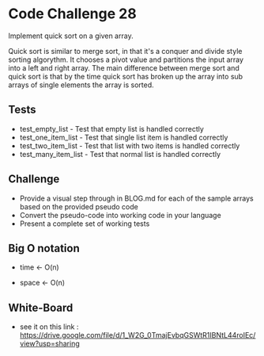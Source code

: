 # Code Challenge 28

Implement quick sort on a given array.

Quick sort is similar to merge sort, in that it's a conquer and divide style sorting algorythm. It chooses a pivot value and partitions the input array into a left and right array. The main difference between merge sort and quick sort is that by the time quick sort has broken up the array into sub arrays of single elements the array is sorted.

## Tests

- test_empty_list - Test that empty list is handled correctly
- test_one_item_list - Test that single list item is handled correctly
- test_two_item_list - Test that list with two items is handled correctly
- test_many_item_list - Test that normal list is handled correctly

## Challenge

- Provide a visual step through in BLOG.md for each of the sample arrays based on the provided pseudo code
- Convert the pseudo-code into working code in your language
- Present a complete set of working tests

## Big O notation

- time <- O(n)
  

- space <- O(n)
  

## White-Board

* see it on this link : https://drive.google.com/file/d/1_W2G_0TmajEvbqGSWtR1IBNtL44roIEc/view?usp=sharing